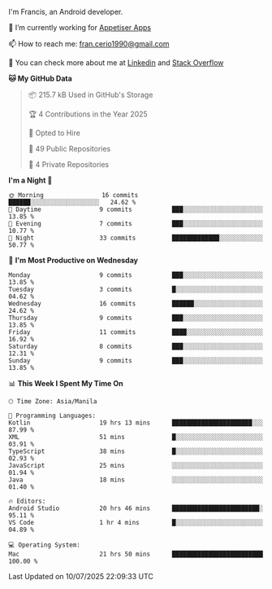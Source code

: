 
I'm Francis, an Android developer.

🔭 I’m currently working for [Appetiser Apps](http://appetiser.com.au)

📫 How to reach me: fran.cerio1990@gmail.com

👀 You can check more about me at [Linkedin](https://www.linkedin.com/in/francerio/) and [Stack Overflow](https://stackoverflow.com/users/1614267/fran-ceriu)



<!--START_SECTION:waka-->
**🐱 My GitHub Data** 

> 📦 215.7 kB Used in GitHub's Storage 
 > 
> 🏆 4 Contributions in the Year 2025
 > 
> 💼 Opted to Hire
 > 
> 📜 49 Public Repositories 
 > 
> 🔑 4 Private Repositories 
 > 
**I'm a Night 🦉** 

```text
🌞 Morning                16 commits          ██████░░░░░░░░░░░░░░░░░░░   24.62 % 
🌆 Daytime                9 commits           ███░░░░░░░░░░░░░░░░░░░░░░   13.85 % 
🌃 Evening                7 commits           ███░░░░░░░░░░░░░░░░░░░░░░   10.77 % 
🌙 Night                  33 commits          █████████████░░░░░░░░░░░░   50.77 % 
```
📅 **I'm Most Productive on Wednesday** 

```text
Monday                   9 commits           ███░░░░░░░░░░░░░░░░░░░░░░   13.85 % 
Tuesday                  3 commits           █░░░░░░░░░░░░░░░░░░░░░░░░   04.62 % 
Wednesday                16 commits          ██████░░░░░░░░░░░░░░░░░░░   24.62 % 
Thursday                 9 commits           ███░░░░░░░░░░░░░░░░░░░░░░   13.85 % 
Friday                   11 commits          ████░░░░░░░░░░░░░░░░░░░░░   16.92 % 
Saturday                 8 commits           ███░░░░░░░░░░░░░░░░░░░░░░   12.31 % 
Sunday                   9 commits           ███░░░░░░░░░░░░░░░░░░░░░░   13.85 % 
```


📊 **This Week I Spent My Time On** 

```text
🕑︎ Time Zone: Asia/Manila

💬 Programming Languages: 
Kotlin                   19 hrs 13 mins      ██████████████████████░░░   87.99 % 
XML                      51 mins             █░░░░░░░░░░░░░░░░░░░░░░░░   03.91 % 
TypeScript               38 mins             █░░░░░░░░░░░░░░░░░░░░░░░░   02.93 % 
JavaScript               25 mins             ░░░░░░░░░░░░░░░░░░░░░░░░░   01.94 % 
Java                     18 mins             ░░░░░░░░░░░░░░░░░░░░░░░░░   01.40 % 

🔥 Editors: 
Android Studio           20 hrs 46 mins      ████████████████████████░   95.11 % 
VS Code                  1 hr 4 mins         █░░░░░░░░░░░░░░░░░░░░░░░░   04.89 % 

💻 Operating System: 
Mac                      21 hrs 50 mins      █████████████████████████   100.00 % 
```


 Last Updated on 10/07/2025 22:09:33 UTC
<!--END_SECTION:waka-->
